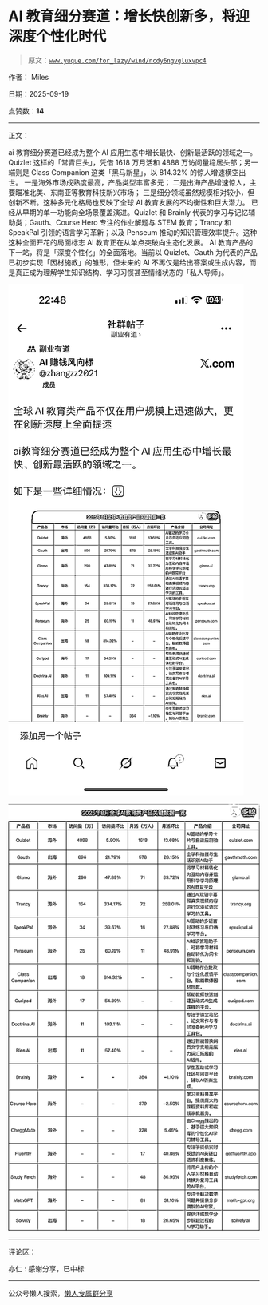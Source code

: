 # AI 教育细分赛道：增长快创新多，将迎深度个性化时代

> 原文：[`www.yuque.com/for_lazy/wind/ncdy6ngvgluxvpc4`](https://www.yuque.com/for_lazy/wind/ncdy6ngvgluxvpc4)

作者： Miles

日期：2025-09-19

点赞数：**14**

* * *

正文：

ai 教育细分赛道已经成为整个 AI 应用生态中增长最快、创新最活跃的领域之一。 Quizlet 这样的「常青巨头」，凭借 1618 万月活和 4888
万访问量稳居头部；另一端则是 Class Companion 这类「黑马新星」，以 814.32% 的惊人增速横空出世。
一是海外市场成熟度最高，产品类型丰富多元； 二是出海产品增速惊人，主要瞄准北美、东南亚等教育科技新兴市场；
三是细分领域虽然规模相对较小，但创新不断。这种多元化格局也反映了全球 AI 教育发展的不均衡性和巨大潜力。
已经从早期的单一功能向全场景覆盖演进。Quizlet 和 Brainly 代表的学习与记忆辅助类；Gauth、Course Hero 专注的作业解题与
STEM 教育；Trancy 和 SpeakPal 引领的语言学习革新；以及 Penseum 推动的知识管理效率提升。这种这种全面开花的局面标志 AI
教育正在从单点突破向生态化发展。 AI 教育产品的下一站，将是「深度个性化」的全面落地。当前以 Quizlet、Gauth
为代表的产品已初步实现「因材施教」的雏形，但未来的 AI 不再仅是给出答案或生成内容，而是真正成为理解学生知识结构、学习习惯甚至情绪状态的「私人导师」。

![](img/6e396dfdcddd9cc8b72094e13b800e8a.png "None")

![](img/5749654130ad01748bc410e4bb6467c8.png "None")

* * *

评论区：

亦仁 : 感谢分享，已中标

* * *

公众号懒人搜索，[懒人专属群分享](https://lazybook.fun/#/blog/group)